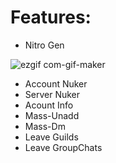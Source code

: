 
# Features:
* Nitro Gen

![ezgif com-gif-maker](https://user-images.githubusercontent.com/74454528/138609713-cce5a7e2-0cf8-4362-8273-02d6d13d00e3.gif)

* Account Nuker 
* Server Nuker
* Acount Info
* Mass-Unadd
* Mass-Dm
* Leave Guilds
* Leave GroupChats
